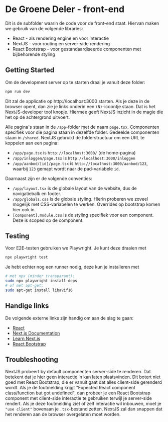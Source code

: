 # De Groene Deler - front-end

Dit is de subfolder waarin de code voor de front-end staat. Hiervan maken we gebruik van de volgende libraries:

- React - als rendering engine en voor interactie
- NextJS - voor routing en server-side rendering
- React Bootstrap - voor gestandaardiseerde componenten met bijbehorende styling

## Getting Started

Om de development server op te starten draai je vanuit deze folder:

```bash
npm run dev
```

Dit zal de applicatie op http://localhost:3000 starten. Als je deze in de browser opent, dan zie je links onderin een `(N)`-icoontje staan. Dat is het NextJS-developer tool knopje. Hiermee geeft NextJS inzicht in de magie die het op de achtergrond uitvoert.

Alle pagina's staan in de `/app`-folder met de naam `page.tsx`. Componenten specifiek voor die pagina staan in dezelfde folder. Gedeelde componenten staan in `/shared`. NextJS gebruikt de folderstructuur om een URL te koppelen aan een pagina:

- `/app/page.tsx` is `http://localhost:3000/` (de home-pagina)
- `/app/inloggen/page.tsx` is `http://localhost:3000/inloggen`
- `/app/aanbod/[id]/page.tsx` is `http://localhost:3000/aanbod/123`, waarbij `123` gemapt wordt naar de pad-variabele `id`.

Daarnaast zijn er de volgende conventies:

- `/app/layout.tsx` is de globale layout van de website, dus de navigatiebalk en footer.
- `/app/globals.css` is de globale styling. Hierin proberen we zoveel mogelijk met CSS-variabelen te werken. Overrides op bootstrap komen hier ook in.
- `[component].module.css` is de styling specifiek voor een component. Deze is scoped op de component.

## Testing

Voor E2E-testen gebruiken we Playwright. Je kunt deze draaien met

```bash
npx playwright test
```

Je hebt echter nog een runner nodig, deze kun je installeren met

```bash
# met npx (minder transparant):
sudo npx playwright install-deps
# of met apt-get:
sudo apt-get install libavif16
```

## Handige links

De volgende externe links zijn handig om aan de slag te gaan:

- [React](https://react.dev/)
- [Next.js Documentation](https://nextjs.org/docs)
- [Learn Next.js](https://nextjs.org/learn)
- [React Bootstrap](https://react-bootstrap.github.io/)

## Troubleshooting

NextJS probeert by default componenten server-side te renderen. Dat betekent dat je hier geen interactie in kan laten plaatsvinden. Dit botert niet goed met React Bootstrap, die er vanuit gaat dat alles client-side gerenderd wordt. Als je de foutmelding krijgt "Expected React component class/function but got undefined", dan probeer je een React Bootstrap component met client-side interactie te gebruiken terwijl je server-side rendert. Als je deze foutmelding ziet of zelf interactie wil inbouwen, moet je `"use client"` bovenaan je `.tsx`-bestand zetten. NextJS zal dan snappen dat het renderen aan de browser overgelaten moet worden.

